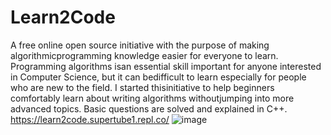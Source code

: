 # Learn2Code
A free online open source initiative with the purpose of making algorithmicprogramming knowledge easier for everyone to learn. Programming algorithms isan essential skill important for anyone interested in Computer Science, but it can bedifficult to learn especially for people who are new to the field. I started thisinitiative to help beginners comfortably learn about writing algorithms withoutjumping into more advanced topics. Basic questions are solved and explained in C++.
https://learn2code.supertube1.repl.co/
![image](https://github.com/RadonUmar/Learn2Code/assets/85165167/5420960a-a04d-4037-9c15-21f179caee51)
